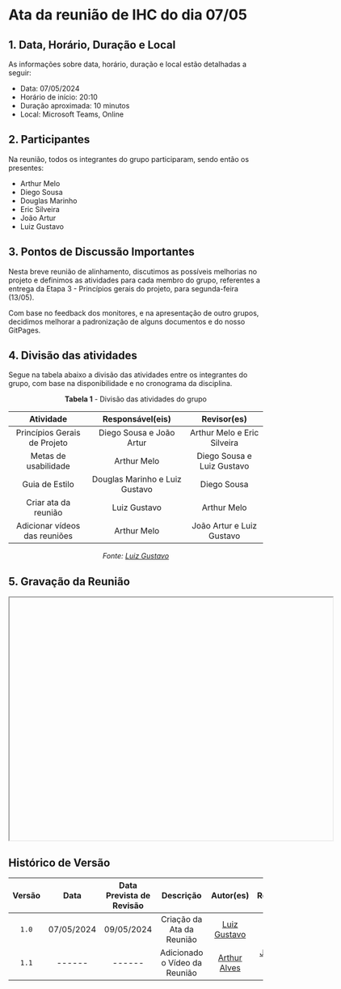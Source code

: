 # Ata da reunião de IHC do dia 07/05

## 1. Data, Horário, Duração e Local
As informações sobre data, horário, duração e local estão detalhadas a seguir:

- Data: 07/05/2024
- Horário de início: 20:10
- Duração aproximada: 10 minutos
- Local: Microsoft Teams, Online

## 2. Participantes
Na reunião, todos os integrantes do grupo participaram, sendo então os presentes:

- Arthur Melo
- Diego Sousa
- Douglas Marinho
- Eric Silveira
- João Artur
- Luiz Gustavo

## 3. Pontos de Discussão Importantes
Nesta breve reunião de alinhamento, discutimos as possíveis melhorias no projeto e definimos as atividades para cada membro do grupo, referentes a entrega da Etapa 3 - Princípios gerais do projeto, para segunda-feira (13/05). 

Com base no feedback dos monitores, e na apresentação de outro grupos, decidimos melhorar a padronização de alguns documentos e do nosso GitPages. 

## 4. Divisão das atividades
Segue na tabela abaixo a divisão das atividades entre os integrantes do grupo, com base na disponibilidade e no cronograma da disciplina.

<center>

**Tabela 1** - Divisão das atividades do grupo

| Atividade | Responsável(eis) | Revisor(es) |
| :------: | :------: | :------: |
| Princípios Gerais de Projeto | Diego Sousa e João Artur | Arthur Melo e Eric Silveira |
| Metas de usabilidade | Arthur Melo | Diego Sousa e Luiz Gustavo |
| Guia de Estilo | Douglas Marinho e Luiz Gustavo | Diego Sousa |
| Criar ata da reunião | Luiz Gustavo | Arthur Melo |
| Adicionar vídeos das reuniões | Arthur Melo | João Artur e Luiz Gustavo |

_Fonte: [Luiz Gustavo](https://gith3ub.com/LuizGust4vo)_

</center>

## 5. Gravação da Reunião
<iframe src="" width="640" height="480" allow="autoplay"></iframe>

## <a> Histórico de Versão </a>

| Versão | Data | Data Prevista de Revisão | Descrição | Autor(es) | Revisor(es) |
| :------: | :----------: | :-----------: | :-----------: | :---------: | :---------: |
| `1.0` | 07/05/2024 | 09/05/2024 | Criação da Ata da Reunião | [Luiz Gustavo](https://github.com/LuizGust4vo) | [Arthur Alves](https://github.com/arthrok) |
| `1.1` | ------ | ------ | Adicionado o Vídeo da Reunião | [Arthur Alves](https://github.com/arthrok) | [João Artur](https://github.com/joao-artl) e [Luiz Gustavo](https://github.com/LuizGust4vo) |
